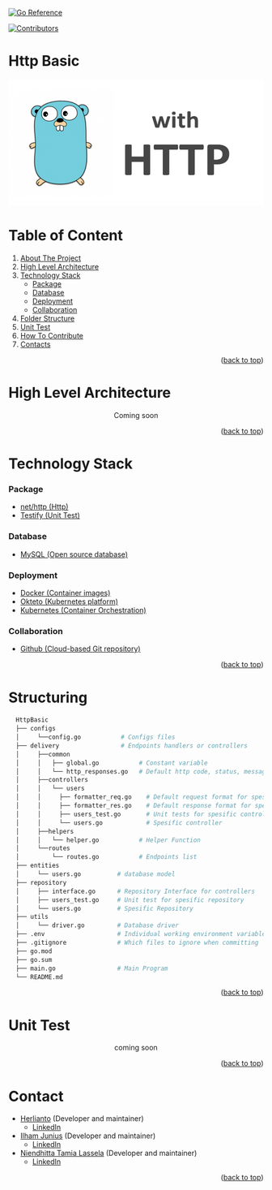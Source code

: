 <div id="top"></div>

[![Go Reference](https://pkg.go.dev/badge/github.dev/herlianto-github/http-basic.svg)](https://pkg.go.dev/github.dev/herlianto-github/http-basic)

[![Contributors](https://img.shields.io/github/contributors/herlianto-github/http-basic.svg?style=for-the-badge)](https://github.com/herlianto-github/Http-Basic/graphs/contributors)


# Http Basic

<!-- Description -->
<div align="center">
  <a href="https://github.com/herlianto-github/Http-Basic/IMAGES/Golang_Http.png">
    <img src="IMAGES/Golang_Http.png" alt="Logo">
  </a>
</div>

# Table of Content

1. [About The Project](#http-basic)
2. [High Level Architecture](#high-level-architecture)
3. [Technology Stack](#technology-stack)        
    - [Package](#package)
    - [Database](#database)
    - [Deployment](#deployment)
    - [Collaboration](#collaboration)
4. [Folder Structure](#structuring)
5. [Unit Test](#unit-test)
6. [How To Contribute](CONRTIBUTING.md)
7. [Contacts](#authors)

  <p align="right">(<a href="#top">back to top</a>)</p>

# High Level Architecture
 <!-- High Level Architecture -->  
  <div align="center">    
    Coming soon
  </div>

  <p align="right">(<a href="#top">back to top</a>)</p>

# Technology Stack

### Package
- [net/http (Http)](https://pkg.go.dev/net/http)
- [Testify (Unit Test)](https://pkg.go.dev/github.com/stretchr/testify@v1.7.0)

### Database

- [MySQL (Open source database)](https://www.mysql.com)

### Deployment

- [Docker (Container images)](https://www.docker.com)
- [Okteto (Kubernetes platform)](https://www.okteto.com)
- [Kubernetes (Container Orchestration)](https://kubernetes.io)

### Collaboration

- [Github (Cloud-based Git repository)](https://github.com)

<p align="right">(<a href="#top">back to top</a>)</p>


# Structuring

  ```sh
    HttpBasic
    ├── configs                
    │     └──config.go           # Configs files
    ├── delivery                 # Endpoints handlers or controllers
    │     ├──common
    │     │   ├── global.go           # Constant variable
    │     │   └── http_responses.go   # Default http code, status, message
    │     ├──controllers
    │     │   └── users
    │     │     ├── formatter_req.go    # Default request format for spesific controllers
    │     │     ├── formatter_res.go    # Default response format for spesific controllers
    │     │     ├── users_test.go       # Unit tests for spesific controllers
    │     │     └── users.go            # Spesific controller
    │     ├──helpers
    │     │   └── helper.go           # Helper Function
    │     └──routes  
    │         └── routes.go           # Endpoints list
    ├── entities                
    │     └── users.go          # database model
    ├── repository              
    │     ├── interface.go      # Repository Interface for controllers
    │     ├── users_test.go     # Unit test for spesific repository
    │     └── users.go          # Spesific Repository
    ├── utils                 
    │     └── driver.go         # Database driver
    ├── .env                    # Individual working environment variables
    ├── .gitignore              # Which files to ignore when committing
    ├── go.mod                  
    ├── go.sum                  
    ├── main.go                 # Main Program
    └── README.md    
  ```

  <p align="right">(<a href="#top">back to top</a>)</p>


# Unit Test
<!-- Unit Test -->  
  <div align="center">
    coming soon
  </div>

  <p align="right">(<a href="#top">back to top</a>)</p>

# Contact
- [Herlianto](https://github.com/herlianto-github) (Developer and maintainer)
  - [LinkedIn](https://www.linkedin.com/in/herlianto-%E2%80%8D-829aa284/)
- [Ilham Junius](https://github.com/ilhamjunius) (Developer and maintainer)
  - [LinkedIn](https://www.linkedin.com/in/ilham-junius-767b49151)
- [Niendhitta Tamia Lassela](https://github.com/ellashella24) (Developer and maintainer)
  - [LinkedIn](https://www.linkedin.com/in/ntlassela/)

<p align="right">(<a href="#top">back to top</a>)</p>
